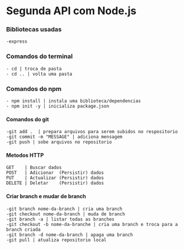 # Segunda API com Node.js

### Bibliotecas usadas
    -express

### Comandos do terminal
    - cd | troca de pasta
    - cd .. | volta uma pasta

### Comandos do npm
    - npm install | instala uma biblioteca/dependencias
    - npm init -y | inicializa package.json

#### Comandos do git
    -git add .  | prepara arquivos para serem subidos no respositorio
    -git commit -m "MESSAGE" | adiciona mensagem
    -git push | sobe arquivos no repositorio 

#### Metodos HTTP
    GET    | Buscar dados
    POST   | Adicionar  (Persistir) dados
    PUT    | Actualizar (Persistir) dados
    DELETE | Deletar    (Persistir) dados
    
#### Criar branch e mudar de branch
    -git branch nome-da-branch | cria uma branch
    -git checkout nome-da-branch | muda de branch
    -git branch -a | listar todas as branches
    -git checkout -b nome-da-branche | cria uma branch e troca para a branch criada
    -git branch -d nome-da-branch | apaga uma branch
    -git pull | atualiza repositorio local
